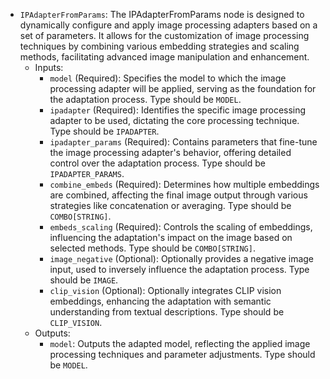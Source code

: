 - `IPAdapterFromParams`: The IPAdapterFromParams node is designed to dynamically configure and apply image processing adapters based on a set of parameters. It allows for the customization of image processing techniques by combining various embedding strategies and scaling methods, facilitating advanced image manipulation and enhancement.
    - Inputs:
        - `model` (Required): Specifies the model to which the image processing adapter will be applied, serving as the foundation for the adaptation process. Type should be `MODEL`.
        - `ipadapter` (Required): Identifies the specific image processing adapter to be used, dictating the core processing technique. Type should be `IPADAPTER`.
        - `ipadapter_params` (Required): Contains parameters that fine-tune the image processing adapter's behavior, offering detailed control over the adaptation process. Type should be `IPADAPTER_PARAMS`.
        - `combine_embeds` (Required): Determines how multiple embeddings are combined, affecting the final image output through various strategies like concatenation or averaging. Type should be `COMBO[STRING]`.
        - `embeds_scaling` (Required): Controls the scaling of embeddings, influencing the adaptation's impact on the image based on selected methods. Type should be `COMBO[STRING]`.
        - `image_negative` (Optional): Optionally provides a negative image input, used to inversely influence the adaptation process. Type should be `IMAGE`.
        - `clip_vision` (Optional): Optionally integrates CLIP vision embeddings, enhancing the adaptation with semantic understanding from textual descriptions. Type should be `CLIP_VISION`.
    - Outputs:
        - `model`: Outputs the adapted model, reflecting the applied image processing techniques and parameter adjustments. Type should be `MODEL`.
